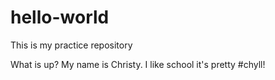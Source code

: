 # hello-world
This is my practice repository 



What is up? My name is Christy. I like school it's pretty #chyll! 
